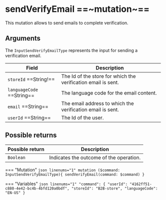 # sendVerifyEmail ==~mutation~==

This mutation allows to send emails to complete verification.

## Arguments

The `InputSendVerifyEmailType` represents the input for sending a verification email.

| Field                     | Description                                                     |
|---------------------------|-----------------------------------------------------------------|
| `storeId`  ==String!==    | The Id of the store for which the verification email is sent.   |
| `languageCode`  ==String== | The language code for the email content.                       |
| `email`  ==String==       | The email address to which the verification email is sent.      |
| `userId`  ==String==      | The Id of the user.                                             |


## Possible returns

| Possible return       | Description                               |
|-----------------------|---------------------------------------    |
| `Boolean`             | Indicates the outcome of the operation. 	|


=== "Mutation"
    ```json linenums="1"
    mutation ($command: InputSendVerifyEmailType){​
      sendVerifyEmail(command: $command)​
    }​
    ```

=== "Variables"
    ```json linenums="1"
    "command": {​
      "userId": "4162ff51-c880-4e42-bc4b-4bfd120a0bdf",​
      "storeId": "B2B-store",​
      "languageCode": "EN-US"​
    }   ​
    ```
